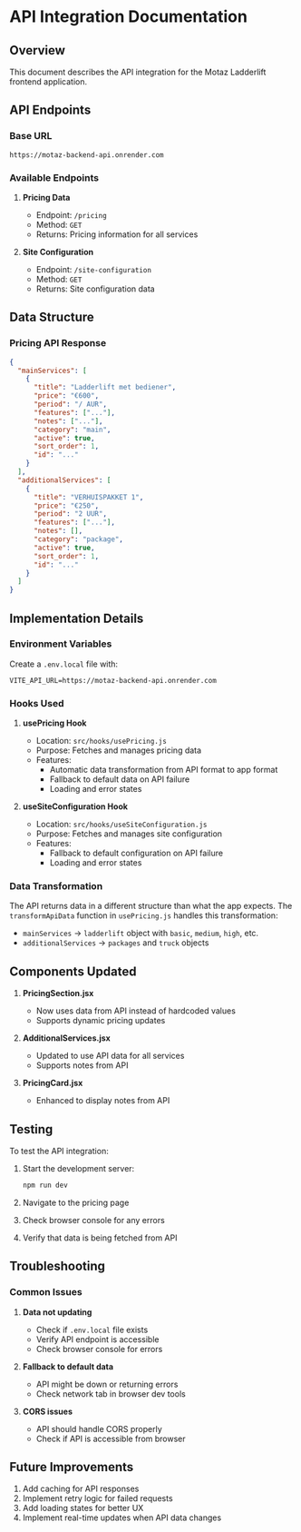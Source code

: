 # API Integration Documentation

## Overview
This document describes the API integration for the Motaz Ladderlift frontend application.

## API Endpoints

### Base URL
```
https://motaz-backend-api.onrender.com
```

### Available Endpoints

1. **Pricing Data**
   - Endpoint: `/pricing`
   - Method: `GET`
   - Returns: Pricing information for all services

2. **Site Configuration**
   - Endpoint: `/site-configuration`
   - Method: `GET`
   - Returns: Site configuration data

## Data Structure

### Pricing API Response
```json
{
  "mainServices": [
    {
      "title": "Ladderlift met bediener",
      "price": "€600",
      "period": "/ AUR",
      "features": ["..."],
      "notes": ["..."],
      "category": "main",
      "active": true,
      "sort_order": 1,
      "id": "..."
    }
  ],
  "additionalServices": [
    {
      "title": "VERHUISPAKKET 1",
      "price": "€250",
      "period": "2 UUR",
      "features": ["..."],
      "notes": [],
      "category": "package",
      "active": true,
      "sort_order": 1,
      "id": "..."
    }
  ]
}
```

## Implementation Details

### Environment Variables
Create a `.env.local` file with:
```
VITE_API_URL=https://motaz-backend-api.onrender.com
```

### Hooks Used

1. **usePricing Hook**
   - Location: `src/hooks/usePricing.js`
   - Purpose: Fetches and manages pricing data
   - Features:
     - Automatic data transformation from API format to app format
     - Fallback to default data on API failure
     - Loading and error states

2. **useSiteConfiguration Hook**
   - Location: `src/hooks/useSiteConfiguration.js`
   - Purpose: Fetches and manages site configuration
   - Features:
     - Fallback to default configuration on API failure
     - Loading and error states

### Data Transformation

The API returns data in a different structure than what the app expects. The `transformApiData` function in `usePricing.js` handles this transformation:

- `mainServices` → `ladderlift` object with `basic`, `medium`, `high`, etc.
- `additionalServices` → `packages` and `truck` objects

## Components Updated

1. **PricingSection.jsx**
   - Now uses data from API instead of hardcoded values
   - Supports dynamic pricing updates

2. **AdditionalServices.jsx**
   - Updated to use API data for all services
   - Supports notes from API

3. **PricingCard.jsx**
   - Enhanced to display notes from API

## Testing

To test the API integration:

1. Start the development server:
   ```bash
   npm run dev
   ```

2. Navigate to the pricing page
3. Check browser console for any errors
4. Verify that data is being fetched from API

## Troubleshooting

### Common Issues

1. **Data not updating**
   - Check if `.env.local` file exists
   - Verify API endpoint is accessible
   - Check browser console for errors

2. **Fallback to default data**
   - API might be down or returning errors
   - Check network tab in browser dev tools

3. **CORS issues**
   - API should handle CORS properly
   - Check if API is accessible from browser

## Future Improvements

1. Add caching for API responses
2. Implement retry logic for failed requests
3. Add loading states for better UX
4. Implement real-time updates when API data changes
